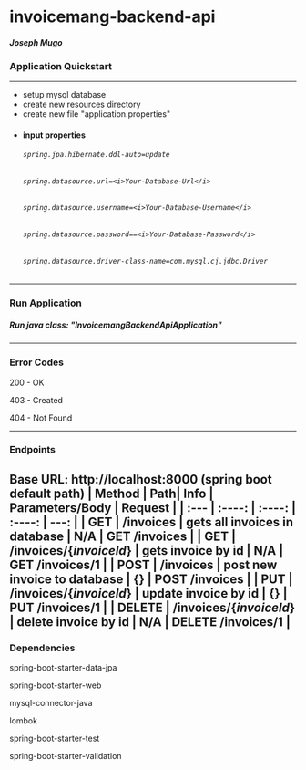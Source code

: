 # invoicemang-backend-api
#### <i>Joseph Mugo</i>
### Application Quickstart
---
- setup mysql database 
- create new resources directory
- create new file "application.properties"
- #### input properties
  ###### `spring.jpa.hibernate.ddl-auto=update`
  ###### `spring.datasource.url=<i>Your-Database-Url</i>`
  ###### `spring.datasource.username=<i>Your-Database-Username</i>`
  ###### `spring.datasource.password==<i>Your-Database-Password</i>`
  ###### `spring.datasource.driver-class-name=com.mysql.cj.jdbc.Driver`
 ---
 ### Run Application
 ##### Run java class: "<i>InvoicemangBackendApiApplication</i>"
 ---
 ### Error Codes
 200 - OK
 
 403 - Created
 
 404 - Not Found
 
 ---
 
 ### Endpoints
Base URL: http://localhost:8000 (spring boot default path)
| Method     | Path| Info     | Parameters/Body  | Request |
| :---        |    :----:   |           :----:   |           :----:   |         ---: |
| GET | /invoices | gets all invoices in database | N/A | GET /invoices | 
| GET | /invoices/{<i>invoiceId</i>} | gets invoice by id | N/A | GET /invoices/1 |
| POST | /invoices | post new invoice to database | {} | POST /invoices |
| PUT | /invoices/{<i>invoiceId</i>} | update invoice by id | {} | PUT /invoices/1 | 
| DELETE | /invoices/{<i>invoiceId</i>} | delete invoice by id | N/A | DELETE /invoices/1 | 
---
### Dependencies
spring-boot-starter-data-jpa

spring-boot-starter-web

mysql-connector-java

lombok

spring-boot-starter-test

spring-boot-starter-validation
